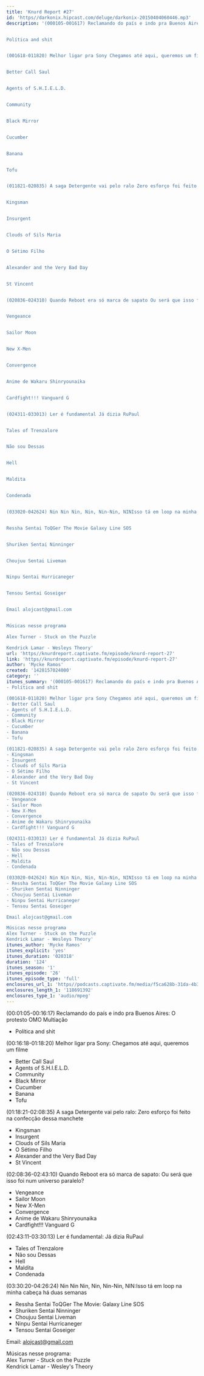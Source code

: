 ```yaml
---
title: 'Knurd Report #27'
id: 'https//darkonix.hipcast.com/deluge/darkonix-20150404060446.mp3'
description: '(000105-001617) Reclamando do país e indo pra Buenos Aires O protesto OMO Multiação


Política and shit


(001618-011820) Melhor ligar pra Sony Chegamos até aqui, queremos um filme


Better Call Saul


Agents of S.H.I.E.L.D.


Community


Black Mirror


Cucumber


Banana


Tofu


(011821-020835) A saga Detergente vai pelo ralo Zero esforço foi feito na confecção dessa manchete


Kingsman


Insurgent


Clouds of Sils Maria


O Sétimo Filho


Alexander and the Very Bad Day


St Vincent


(020836-024310) Quando Reboot era só marca de sapato Ou será que isso foi num universo paralelo?


Vengeance


Sailor Moon


New X-Men


Convergence


Anime de Wakaru Shinryounaika


Cardfight!!! Vanguard G


(024311-033013) Ler é fundamental Já dizia RuPaul


Tales of Trenzalore


Não sou Dessas


Hell


Maldita


Condenada


(033020-042624) Nin Nin Nin, Nin, Nin-Nin, NINIsso tá em loop na minha cabeça há duas semanas


Ressha Sentai ToQGer The Movie Galaxy Line SOS


Shuriken Sentai Ninninger


Choujuu Sentai Liveman


Ninpu Sentai Hurricaneger


Tensou Sentai Goseiger


Email alojcast@gmail.com


Músicas nesse programa

Alex Turner - Stuck on the Puzzle

Kendrick Lamar - Wesleys Theory'
url: 'https//knurdreport.captivate.fm/episode/knurd-report-27'
link: 'https//knurdreport.captivate.fm/episode/knurd-report-27'
author: 'Mycke Ramos'
created: '1428157024000'
category: ''
itunes_summary: '(000105-001617) Reclamando do país e indo pra Buenos Aires O protesto OMO Multiação
- Política and shit

(001618-011820) Melhor ligar pra Sony Chegamos até aqui, queremos um filme
- Better Call Saul
- Agents of S.H.I.E.L.D.
- Community
- Black Mirror
- Cucumber
- Banana
- Tofu

(011821-020835) A saga Detergente vai pelo ralo Zero esforço foi feito na confecção dessa manchete
- Kingsman
- Insurgent
- Clouds of Sils Maria
- O Sétimo Filho
- Alexander and the Very Bad Day
- St Vincent

(020836-024310) Quando Reboot era só marca de sapato Ou será que isso foi num universo paralelo?
- Vengeance
- Sailor Moon
- New X-Men
- Convergence
- Anime de Wakaru Shinryounaika
- Cardfight!!! Vanguard G

(024311-033013) Ler é fundamental Já dizia RuPaul
- Tales of Trenzalore
- Não sou Dessas
- Hell
- Maldita
- Condenada

(033020-042624) Nin Nin Nin, Nin, Nin-Nin, NINIsso tá em loop na minha cabeça há duas semanas
- Ressha Sentai ToQGer The Movie Galaxy Line SOS
- Shuriken Sentai Ninninger
- Choujuu Sentai Liveman
- Ninpu Sentai Hurricaneger
- Tensou Sentai Goseiger

Email alojcast@gmail.com

Músicas nesse programa
Alex Turner - Stuck on the Puzzle
Kendrick Lamar - Wesleys Theory'
itunes_author: 'Mycke Ramos'
itunes_explicit: 'yes'
itunes_duration: '020318'
duration: '124'
itunes_season: '1'
itunes_episode: '26'
itunes_episode_type: 'full'
enclosures_url_1: 'https//podcasts.captivate.fm/media/f5ca628b-31da-4b34-809e-3a871bb7a2a0/darkonix-20150404060446_tc.mp3'
enclosures_length_1: '118691392'
enclosures_type_1: 'audio/mpeg'
---
```

(00:01:05-00:16:17) Reclamando do país e indo pra Buenos Aires: O protesto OMO Multiação

*   Política and shit

(00:16:18-01:18:20) Melhor ligar pra Sony: Chegamos até aqui, queremos um filme

*   Better Call Saul
*   Agents of S.H.I.E.L.D.
*   Community
*   Black Mirror
*   Cucumber
*   Banana
*   Tofu

(01:18:21-02:08:35) A saga Detergente vai pelo ralo: Zero esforço foi feito na confecção dessa manchete

*   Kingsman
*   Insurgent
*   Clouds of Sils Maria
*   O Sétimo Filho
*   Alexander and the Very Bad Day
*   St Vincent

(02:08:36-02:43:10) Quando Reboot era só marca de sapato: Ou será que isso foi num universo paralelo?

*   Vengeance
*   Sailor Moon
*   New X-Men
*   Convergence
*   Anime de Wakaru Shinryounaika
*   Cardfight!!! Vanguard G

(02:43:11-03:30:13) Ler é fundamental: Já dizia RuPaul

*   Tales of Trenzalore
*   Não sou Dessas
*   Hell
*   Maldita
*   Condenada

(03:30:20-04:26:24) Nin Nin Nin, Nin, Nin-Nin, NIN:Isso tá em loop na minha cabeça há duas semanas

*   Ressha Sentai ToQGer The Movie: Galaxy Line SOS
*   Shuriken Sentai Ninninger
*   Choujuu Sentai Liveman
*   Ninpu Sentai Hurricaneger
*   Tensou Sentai Goseiger

Email: alojcast@gmail.com

Músicas nesse programa:  
Alex Turner - Stuck on the Puzzle  
Kendrick Lamar - Wesley's Theory